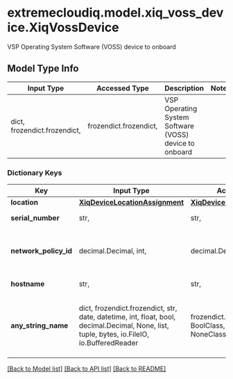 # extremecloudiq.model.xiq_voss_device.XiqVossDevice

VSP Operating System Software (VOSS) device to onboard

## Model Type Info
Input Type | Accessed Type | Description | Notes
------------ | ------------- | ------------- | -------------
dict, frozendict.frozendict,  | frozendict.frozendict,  | VSP Operating System Software (VOSS) device to onboard | 

### Dictionary Keys
Key | Input Type | Accessed Type | Description | Notes
------------ | ------------- | ------------- | ------------- | -------------
**location** | [**XiqDeviceLocationAssignment**](XiqDeviceLocationAssignment.md) | [**XiqDeviceLocationAssignment**](XiqDeviceLocationAssignment.md) |  | 
**serial_number** | str,  | str,  | The serial number | 
**network_policy_id** | decimal.Decimal, int,  | decimal.Decimal,  | The assigned network policy | [optional] value must be a 64 bit integer
**hostname** | str,  | str,  | The device hostname | [optional] 
**any_string_name** | dict, frozendict.frozendict, str, date, datetime, int, float, bool, decimal.Decimal, None, list, tuple, bytes, io.FileIO, io.BufferedReader | frozendict.frozendict, str, BoolClass, decimal.Decimal, NoneClass, tuple, bytes, FileIO | any string name can be used but the value must be the correct type | [optional]

[[Back to Model list]](../../README.md#documentation-for-models) [[Back to API list]](../../README.md#documentation-for-api-endpoints) [[Back to README]](../../README.md)


